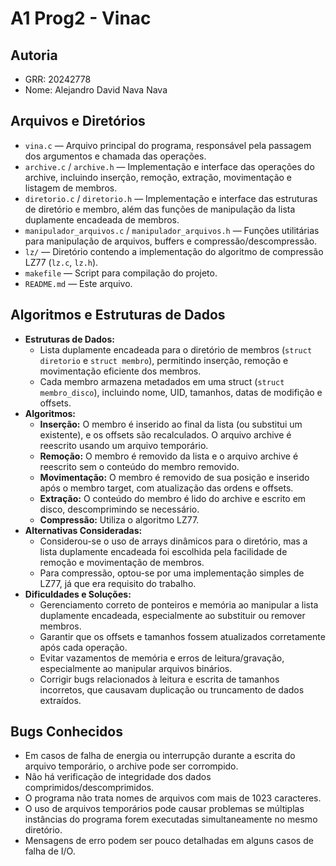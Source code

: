 # A1 Prog2 - Vinac

## Autoria
- GRR: 20242778
- Nome: Alejandro David Nava Nava

## Arquivos e Diretórios

- `vina.c` — Arquivo principal do programa, responsável pela passagem dos argumentos e chamada das operações.
- `archive.c` / `archive.h` — Implementação e interface das operações do archive, incluindo inserção, remoção, extração, movimentação e listagem de membros.
- `diretorio.c` / `diretorio.h` — Implementação e interface das estruturas de diretório e membro, além das funções de manipulação da lista duplamente encadeada de membros.
- `manipulador_arquivos.c` / `manipulador_arquivos.h` — Funções utilitárias para manipulação de arquivos, buffers e compressão/descompressão.
- `lz/` — Diretório contendo a implementação do algoritmo de compressão LZ77 (`lz.c`, `lz.h`).
- `makefile` — Script para compilação do projeto.
- `README.md` — Este arquivo.

## Algoritmos e Estruturas de Dados

- **Estruturas de Dados:**
  - Lista duplamente encadeada para o diretório de membros (`struct diretorio` e `struct membro`), permitindo inserção, remoção e movimentação eficiente dos membros.
  - Cada membro armazena metadados em uma struct (`struct membro_disco`), incluindo nome, UID, tamanhos, datas de modifição e offsets.
- **Algoritmos:**
  - **Inserção:** O membro é inserido ao final da lista (ou substitui um existente), e os offsets são recalculados. O arquivo archive é reescrito usando um arquivo temporário.
  - **Remoção:** O membro é removido da lista e o arquivo archive é reescrito sem o conteúdo do membro removido.
  - **Movimentação:** O membro é removido de sua posição e inserido após o membro target, com atualização das ordens e offsets.
  - **Extração:** O conteúdo do membro é lido do archive e escrito em disco, descomprimindo se necessário.
  - **Compressão:** Utiliza o algoritmo LZ77.
- **Alternativas Consideradas:**
  - Considerou-se o uso de arrays dinâmicos para o diretório, mas a lista duplamente encadeada foi escolhida pela facilidade de remoção e movimentação de membros.
  - Para compressão, optou-se por uma implementação simples de LZ77, já que era requisito do trabalho.
- **Dificuldades e Soluções:**
  - Gerenciamento correto de ponteiros e memória ao manipular a lista duplamente encadeada, especialmente ao substituir ou remover membros.
  - Garantir que os offsets e tamanhos fossem atualizados corretamente após cada operação.
  - Evitar vazamentos de memória e erros de leitura/gravação, especialmente ao manipular arquivos binários.
  - Corrigir bugs relacionados à leitura e escrita de tamanhos incorretos, que causavam duplicação ou truncamento de dados extraídos.

## Bugs Conhecidos

- Em casos de falha de energia ou interrupção durante a escrita do arquivo temporário, o archive pode ser corrompido.
- Não há verificação de integridade dos dados comprimidos/descomprimidos.
- O programa não trata nomes de arquivos com mais de 1023 caracteres.
- O uso de arquivos temporários pode causar problemas se múltiplas instâncias do programa forem executadas simultaneamente no mesmo diretório.
- Mensagens de erro podem ser pouco detalhadas em alguns casos de falha de I/O.


